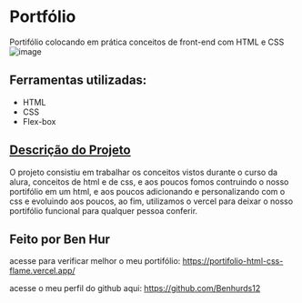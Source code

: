 # Portfólio
Portifólio colocando em prática conceitos de front-end com HTML e CSS
![image](https://github.com/user-attachments/assets/6f0c4504-ba76-40c6-936a-2c355800739b)

## Ferramentas utilizadas:

* HTML
* CSS
* Flex-box

## [Descrição do Projeto](#descrição-do-projeto)
O projeto consistiu em trabalhar os conceitos vistos durante o curso da alura, conceitos de html e de css, e aos poucos fomos contruindo o nosso portifólio em um html, e aos poucos adicionando e personalizando com o css e evoluindo aos poucos, ao fim, utilizamos o vercel para deixar o nosso portifólio funcional para qualquer pessoa conferir.

## Feito por Ben Hur
acesse para verificar melhor o meu portifólio:  https://portifolio-html-css-flame.vercel.app/

acesse o meu perfil do github aqui: https://github.com/Benhurds12
